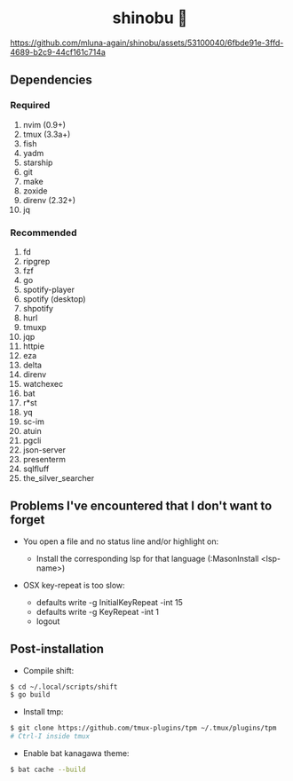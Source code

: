 <h1 align="center">shinobu 🐥</h1>

https://github.com/mluna-again/shinobu/assets/53100040/6fbde91e-3ffd-4689-b2c9-44cf161c714a

## Dependencies
### Required
1. nvim (0.9+)
2. tmux (3.3a+)
3. fish
4. yadm
5. starship
6. git
7. make
8. zoxide
9. direnv (2.32+)
10. jq

### Recommended
1. fd
2. ripgrep
3. fzf
4. go
5. spotify-player
6. spotify (desktop)
7. shpotify
8. hurl
9. tmuxp
10. jqp
11. httpie
12. eza
13. delta
14. direnv
15. watchexec
16. bat
17. r*st
18. yq
19. sc-im
20. atuin
21. pgcli
22. json-server
23. presenterm
24. sqlfluff
25. the_silver_searcher

## Problems I've encountered that I don't want to forget

* You open a file and no status line and/or highlight on:

    - Install the corresponding lsp for that language (:MasonInstall \<lsp-name\>)

* OSX key-repeat is too slow:
    - defaults write -g InitialKeyRepeat -int 15
    - defaults write -g KeyRepeat -int 1
    - logout

## Post-installation

* Compile shift:
```sh
$ cd ~/.local/scripts/shift
$ go build
```

* Install tmp:
```sh
$ git clone https://github.com/tmux-plugins/tpm ~/.tmux/plugins/tpm
# Ctrl-I inside tmux
```

* Enable bat kanagawa theme:
```sh
$ bat cache --build
```
